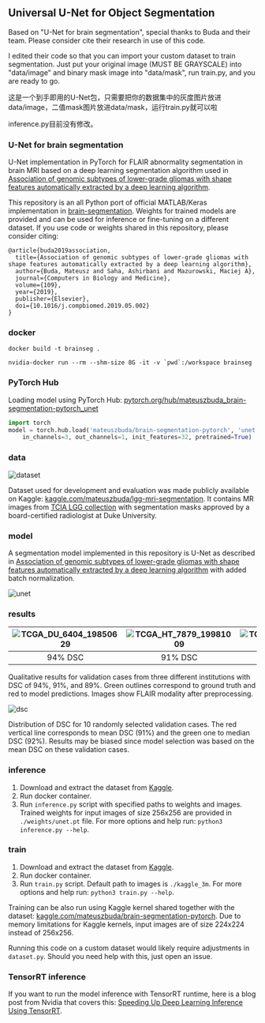 ## Universal U-Net for Object Segmentation

Based on "U-Net for brain segmentation", special thanks to Buda and their team. Please consider cite their research in use of this code.

I edited their code so that you can import your custom dataset to train segmentation. Just put your original image (MUST BE GRAYSCALE) into "data/image" and binary mask image into "data/mask", run train.py, and you are ready to go.

这是一个到手即用的U-Net包，只需要把你的数据集中的灰度图片放进data/image，二值mask图片放进data/mask，运行train.py就可以啦

inference.py目前没有修改。



### U-Net for brain segmentation

U-Net implementation in PyTorch for FLAIR abnormality segmentation in brain MRI based on a deep learning segmentation algorithm used in [Association of genomic subtypes of lower-grade gliomas with shape features automatically extracted by a deep learning algorithm](https://doi.org/10.1016/j.compbiomed.2019.05.002).

This repository is an all Python port of official MATLAB/Keras implementation in [brain-segmentation](https://github.com/mateuszbuda/brain-segmentation).
Weights for trained models are provided and can be used for inference or fine-tuning on a different dataset.
If you use code or weights shared in this repository, please consider citing:

```
@article{buda2019association,
  title={Association of genomic subtypes of lower-grade gliomas with shape features automatically extracted by a deep learning algorithm},
  author={Buda, Mateusz and Saha, Ashirbani and Mazurowski, Maciej A},
  journal={Computers in Biology and Medicine},
  volume={109},
  year={2019},
  publisher={Elsevier},
  doi={10.1016/j.compbiomed.2019.05.002}
}
```

### docker

```
docker build -t brainseg .
```

```
nvidia-docker run --rm --shm-size 8G -it -v `pwd`:/workspace brainseg
```

### PyTorch Hub

Loading model using PyTorch Hub: [pytorch.org/hub/mateuszbuda\_brain-segmentation-pytorch\_unet](https://pytorch.org/hub/mateuszbuda_brain-segmentation-pytorch_unet/)

```python
import torch
model = torch.hub.load('mateuszbuda/brain-segmentation-pytorch', 'unet',
    in_channels=3, out_channels=1, init_features=32, pretrained=True)
```

### data

![dataset](./assets/brain-mri-lgg.png)

Dataset used for development and evaluation was made publicly available on Kaggle: [kaggle.com/mateuszbuda/lgg-mri-segmentation](https://www.kaggle.com/mateuszbuda/lgg-mri-segmentation).
It contains MR images from [TCIA LGG collection](https://wiki.cancerimagingarchive.net/display/Public/TCGA-LGG) with segmentation masks approved by a board-certified radiologist at Duke University.

### model

A segmentation model implemented in this repository is U-Net as described in [Association of genomic subtypes of lower-grade gliomas with shape features automatically extracted by a deep learning algorithm](https://doi.org/10.1016/j.compbiomed.2019.05.002) with added batch normalization.

![unet](./assets/unet.png)

### results

|![TCGA_DU_6404_19850629](./assets/TCGA_DU_6404_19850629.gif)|![TCGA_HT_7879_19981009](./assets/TCGA_HT_7879_19981009.gif)|![TCGA_CS_4944_20010208](./assets/TCGA_CS_4944_20010208.gif)|
|:-------:|:-------:|:-------:|
| 94% DSC | 91% DSC | 89% DSC |

Qualitative results for validation cases from three different institutions with DSC of 94%, 91%, and 89%.
Green outlines correspond to ground truth and red to model predictions.
Images show FLAIR modality after preprocessing. 

![dsc](./assets/dsc.png)

Distribution of DSC for 10 randomly selected validation cases.
The red vertical line corresponds to mean DSC (91%) and the green one to median DSC (92%).
Results may be biased since model selection was based on the mean DSC on these validation cases.

### inference

1. Download and extract the dataset from [Kaggle](https://www.kaggle.com/mateuszbuda/lgg-mri-segmentation).
2. Run docker container.
3. Run `inference.py` script with specified paths to weights and images. Trained weights for input images of size 256x256 are provided in `./weights/unet.pt` file. For more options and help run: `python3 inference.py --help`.

### train

1. Download and extract the dataset from [Kaggle](https://www.kaggle.com/mateuszbuda/lgg-mri-segmentation).
2. Run docker container.
3. Run `train.py` script. Default path to images is `./kaggle_3m`. For more options and help run: `python3 train.py --help`.

Training can be also run using Kaggle kernel shared together with the dataset: [kaggle.com/mateuszbuda/brain-segmentation-pytorch](https://www.kaggle.com/mateuszbuda/brain-segmentation-pytorch).
Due to memory limitations for Kaggle kernels, input images are of size 224x224 instead of 256x256.

Running this code on a custom dataset would likely require adjustments in `dataset.py`.
Should you need help with this, just open an issue.

### TensorRT inference

If you want to run the model inference with TensorRT runtime, here is a blog post from Nvidia that covers this: [Speeding Up Deep Learning Inference Using TensorRT](https://developer.nvidia.com/blog/speeding-up-deep-learning-inference-using-tensorrt/).
